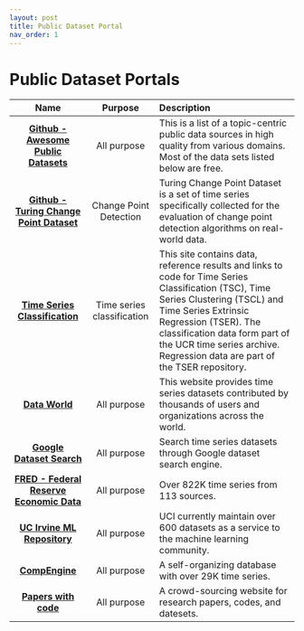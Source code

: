 ```yaml
---
layout: post
title: Public Dataset Portal
nav_order: 1
---
```


# Public Dataset Portals

|Name |Purpose|Description|
|:--:|:--:|:--|
|**[Github - Awesome Public Datasets]** |All purpose|This is a list of a topic-centric public data sources in high quality from various domains. Most of the data sets listed below are free.|
|**[Github - Turing Change Point Dataset]** |Change Point Detection| Turing Change Point Dataset is a set of time series specifically collected for the evaluation of change point detection algorithms on real-world data. |
|**[Time Series Classification]** |Time series classification|This site contains data, reference results and links to code for Time Series Classification (TSC), Time Series Clustering (TSCL) and Time Series Extrinsic Regression (TSER). The classification data form part of the UCR time series archive. Regression data are part of the TSER repository.|
|**[Data World]** |All purpose|This website provides time series datasets contributed by thousands of users and organizations across the world.|
|**[Google Dataset Search]** |All purpose|Search time series datasets through Google dataset search engine.|
|**[FRED - Federal Reserve Economic Data]** |All purpose|Over 822K time series from 113 sources.|
|**[UC Irvine ML Repository]** |All purpose|UCI currently maintain over 600 datasets as a service to the machine learning community.|
|**[CompEngine]** |All purpose|A self-organizing database with over 29K time series.|
|**[Papers with code]** |All purpose|A crowd-sourcing website for research papers, codes, and datesets. |

[Github - Awesome Public Datasets]: https://github.com/awesomedata/awesome-public-datasets#time-series
[Github - Turing Change Point Dataset]: https://github.com/alan-turing-institute/TCPD
[Time Series Classification]: https://timeseriesclassification.com/
[Data World]: https://data.world/datasets/time-series
[Google Dataset Search]: https://datasetsearch.research.google.com/
[FRED - Federal Reserve Economic Data]: https://fred.stlouisfed.org/tags/series
[UC Irvine ML Repository]: https://archive.ics.uci.edu/datasets
[CompEngine]: https://www.comp-engine.org/
[Papers with code]: https://paperswithcode.com/datasets?q=time+series&v=lst&o=match


